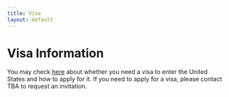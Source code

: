 ```yaml
---
title: Visa
layout: default
---
```


# Visa Information

You may check [here](https://travel.state.gov/content/travel/en/us-visas/business.html) about whether you need a visa to enter the United States and how to apply for it. If you need to apply for a visa, please contact TBA to request an invitation.

